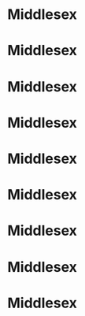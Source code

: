 # Middlesex
# Middlesex
# Middlesex
# Middlesex
# Middlesex
# Middlesex
# Middlesex
# Middlesex
# Middlesex
